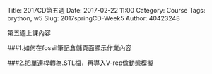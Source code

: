 Title: 2017CD第五週
Date: 2017-02-22 11:00
Category: Course
Tags: brython, w5
Slug: 2017springCD-Week5
Author: 40423248


第五週上課內容

###1.如何在fossil筆記倉儲頁面顯示作業內容

###2.把單連桿轉為.STL檔，再導入V-rep做動態模擬
